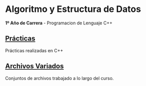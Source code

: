 # Algoritmo y Estructura de Datos

**1º Año de Carrera** - Programacion de Lenguaje C++

## [Prácticas](https://github.com/alu0101128894/AyED/tree/main/Pr%C3%A1cticas)
Prácticas realizadas en C++

## [Archivos Variados](https://github.com/alu0101128894/AyED/tree/main/Variados)
Conjuntos de archivos trabajado a lo largo del curso.

